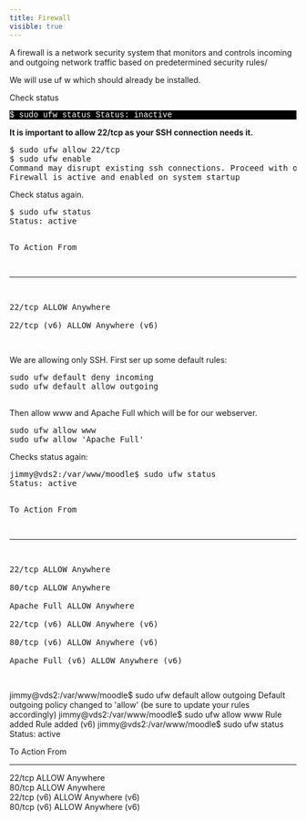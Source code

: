 ```yaml
---
title: Firewall
visible: true
---
```


A firewall is a network security system that monitors and controls incoming and outgoing network traffic based on predetermined security rules/

We will use uf w which should already be installed.

Check status
<p style="font-family:Courier; color:white; background-color:black;">
$ sudo ufw status
Status: inactive
   </p>

**It is important to allow 22/tcp as your SSH connection needs it.**
<p style="font-family:Courier; color:white; background-color:black;">
    <pre>
$ sudo ufw allow 22/tcp
$ sudo ufw enable
Command may disrupt existing ssh connections. Proceed with operation (y|n)? y
Firewall is active and enabled on system startup
</pre>
</p>

Check status again.
<p style="font-family:Courier; color:white; background-color:black;">
    <pre>
$ sudo ufw status
Status: active

To                         Action      From
--                         ------      ----
22/tcp                     ALLOW       Anywhere                  
22/tcp (v6)                ALLOW       Anywhere (v6)  

</pre>
</p>

We are allowing only SSH. First ser up some default rules:



<p style="font-family:Courier; color:white; background-color:black;">
    <pre>
sudo ufw default deny incoming
sudo ufw default allow outgoing


</pre>
</p>

Then allow www and  Apache Full which will be for our webserver.

<p style="font-family:Courier; color:white; background-color:black;">
    <pre>
sudo ufw allow www
sudo ufw allow 'Apache Full'
</pre>
</p>


Checks status again:

<p style="font-family:Courier; color:white; background-color:black;">
    <pre>
jimmy@vds2:/var/www/moodle$ sudo ufw status
Status: active

To                         Action      From
--                         ------      ----
22/tcp                     ALLOW       Anywhere                  
80/tcp                     ALLOW       Anywhere                  
Apache Full                ALLOW       Anywhere                  
22/tcp (v6)                ALLOW       Anywhere (v6)             
80/tcp (v6)                ALLOW       Anywhere (v6)             
Apache Full (v6)           ALLOW       Anywhere (v6)    

</pre>
</p>

jimmy@vds2:/var/www/moodle$ sudo ufw default allow outgoing
Default outgoing policy changed to 'allow'
(be sure to update your rules accordingly)
jimmy@vds2:/var/www/moodle$ sudo ufw allow www
Rule added
Rule added (v6)
jimmy@vds2:/var/www/moodle$ sudo ufw status
Status: active

To                         Action      From
--                         ------      ----
22/tcp                     ALLOW       Anywhere                  
80/tcp                     ALLOW       Anywhere                  
22/tcp (v6)                ALLOW       Anywhere (v6)             
80/tcp (v6)                ALLOW       Anywhere (v6) 